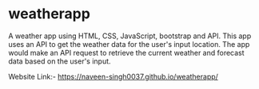 # weatherapp

A weather app using HTML, CSS, JavaScript, bootstrap and API. This app uses an API to get the weather data for the user's input location. The app would make an API request to retrieve the current weather and forecast data based on the user's input.

Website Link:- https://naveen-singh0037.github.io/weatherapp/
